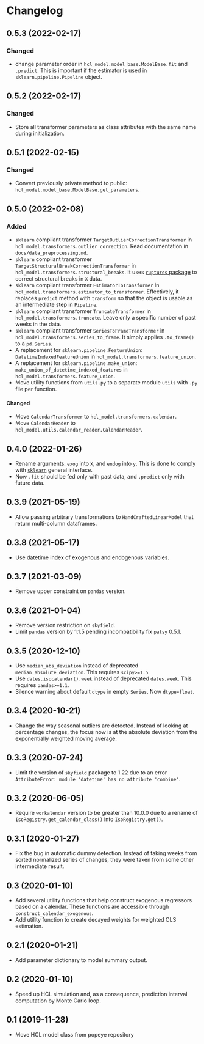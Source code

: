# Changelog

## 0.5.3 (2022-02-17)
### Changed
- change parameter order in `hcl_model.model_base.ModelBase.fit` and `.predict`. This is important if the estimator is used in `sklearn.pipeline.Pipeline` object.

## 0.5.2 (2022-02-17)
### Changed
- Store all transformer parameters as class attributes with the same name during initialization. 

## 0.5.1 (2022-02-15)
### Changed
- Convert previously private method to public: `hcl_model.model_base.ModelBase.get_parameters`.

## 0.5.0 (2022-02-08)
### Added
- `sklearn` compliant transformer `TargetOutlierCorrectionTransformer` in `hcl_model.transformers.outlier_correction`. Read documentation in `docs/data_preprocessing.md`.
- `sklearn` compliant transformer `TargetStructuralBreakCorrectionTransformer` in `hcl_model.transformers.structural_breaks`. It uses [`ruptures` package](https://github.com/deepcharles/ruptures/) to correct structural breaks in `X` data.
- `sklearn` compliant transformer `EstimatorToTransformer` in `hcl_model.transformers.estimator_to_transformer`. Effectively, it replaces `predict` method with `transform` so that the object is usable as an intermediate step in `Pipeline`.
- `sklearn` compliant transformer `TruncateTransformer` in `hcl_model.transformers.truncate`. Leave only a specific number of past weeks in the data.
- `sklearn` compliant transformer `SeriesToFrameTransformer` in `hcl_model.transformers.series_to_frame`. It simply applies `.to_frame()` to a `pd.Series`.
- A replacement for `sklearn.pipeline.FeatureUnion`: `DatetimeIndexedFeatureUnion` in `hcl_model.transformers.feature_union`.
- A replacement for `sklearn.pipeline.make_union`: `make_union_of_datetime_indexed_features` in `hcl_model.transformers.feature_union`.
- Move utility functions from `utils.py` to a separate module `utils` with `.py` file per function.
#### Changed
- Move `CalendarTransformer` to `hcl_model.transformers.calendar`.
- Move `CalendarReader` to `hcl_model.utils.calendar_reader.CalendarReader`.

## 0.4.0 (2022-01-26)
- Rename arguments: `exog` into `X`, and `endog` into `y`. This is done to comply with [`sklearn`](https://scikit-learn.org/stable/developers/develop.html) general interface.
- Now `.fit` should be fed only with past data, and `.predict` only with future data.

## 0.3.9 (2021-05-19)
- Allow passing arbitrary transformations to `HandCraftedLinearModel` that return multi-column dataframes.

## 0.3.8 (2021-05-17)
- Use datetime index of exogenous and endogenous variables. 

## 0.3.7 (2021-03-09)
- Remove upper constraint on `pandas` version.

## 0.3.6 (2021-01-04)
- Remove version restriction on `skyfield`.
- Limit `pandas` version by 1.1.5 pending incompatibility fix `patsy` 0.5.1.

## 0.3.5 (2020-12-10)
- Use `median_abs_deviation` instead of deprecated `median_absolute_deviation`. This requires `scipy>=1.5`.
- Use `dates.isocalendar().week` instead of deprecated `dates.week`. This requires `pandas>=1.1`.
- Silence warning about default `dtype` in empty `Series`. Now `dtype=float`.

## 0.3.4 (2020-10-21)
- Change the way seasonal outliers are detected. Instead of looking at percentage changes, the focus now is at the absolute deviation from the exponentially weighted moving average.

## 0.3.3 (2020-07-24)
- Limit the version of `skyfield` package to 1.22 due to an error `AttributeError: module 'datetime' has no attribute 'combine'`.

## 0.3.2 (2020-06-05)
- Require `workalendar` version to be greater than 10.0.0 due to a rename of `IsoRegistry.get_calendar_class()` into `IsoRegistry.get()`.
 
## 0.3.1 (2020-01-27)
- Fix the bug in automatic dummy detection. Instead of taking weeks from sorted normalized series of changes, they were taken from some other intermediate result. 

## 0.3 (2020-01-10)
- Add several utility functions that help construct exogenous regressors based on a calendar. These functions are accessible through `construct_calendar_exogenous`. 
- Add utility function to create decayed weights for weighted OLS estimation.

## 0.2.1 (2020-01-21)
- Add parameter dictionary to model summary output.

## 0.2 (2020-01-10)
- Speed up HCL simulation and, as a consequence, prediction interval computation by Monte Carlo loop.
 
## 0.1 (2019-11-28)
- Move HCL model class from popeye repository
